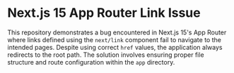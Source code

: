 # Next.js 15 App Router Link Issue

This repository demonstrates a bug encountered in Next.js 15's App Router where links defined using the `next/link` component fail to navigate to the intended pages.  Despite using correct `href` values, the application always redirects to the root path.  The solution involves ensuring proper file structure and route configuration within the `app` directory.